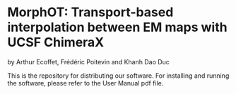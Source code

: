 # MorphOT: Transport-based interpolation between EM maps with UCSF ChimeraX
by Arthur Ecoffet, Frédéric Poitevin and Khanh Dao Duc

This is the repository for distributing our software. For installing and running the software, please refer to the User Manual pdf file.
